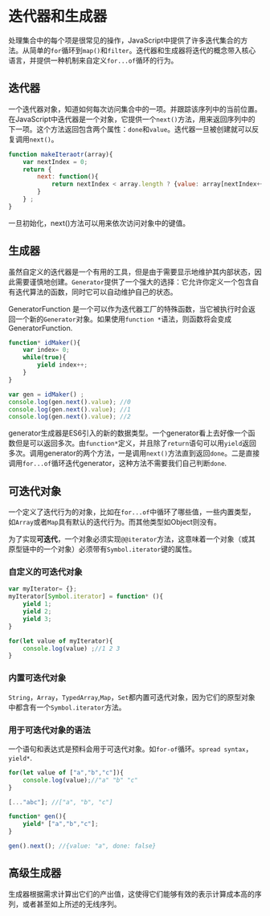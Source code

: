 # 迭代器和生成器

处理集合中的每个项是很常见的操作，JavaScript中提供了许多迭代集合的方法。从简单的`for`循环到`map()`和`filter`。迭代器和生成器将迭代的概念带入核心语言，并提供一种机制来自定义`for...of`循环的行为。

## 迭代器

一个迭代器对象，知道如何每次访问集合中的一项。并跟踪该序列中的当前位置。在JavaScript中迭代器是一个对象，它提供一个`next()`方法，用来返回序列中的下一项。这个方法返回包含两个属性：`done`和`value`。迭代器一旦被创建就可以反复调用`next()`。

```js
function makeIteraotr(array){
    var nextIndex = 0;
    return {
        next: function(){
            return nextIndex < array.length ? {value: array[nextIndex++], done:false}:  {done: true};
        }
    } ;
}
```

一旦初始化，next()方法可以用来依次访问对象中的键值。

## 生成器

虽然自定义的迭代器是一个有用的工具，但是由于需要显示地维护其内部状态，因此需要谨慎地创建。`Generator`提供了一个强大的选择：它允许你定义一个包含自有迭代算法的函数，同时它可以自动维护自己的状态。

GeneratorFunction 是一个可以作为迭代器工厂的特殊函数，当它被执行时会返回一个新的`Generator`对象。如果使用`function *`语法，则函数将会变成GeneratorFunction.

```js
function* idMaker(){
    var index= 0;
    while(true){
        yield index++;
    }
}

var gen = idMaker() ;
console.log(gen.next().value); //0
console.log(gen.next().value); //1
console.log(gen.next().value); //2
```

generator生成器是ES6引入的新的数据类型。一个generator看上去好像一个函数但是可以返回多次。由`function*`定义，并且除了`return`语句可以用`yield`返回多次。调用generator的两个方法，一是调用`next()`方法直到返回`done`。二是直接调用`for...of`循环迭代generator，这种方法不需要我们自己判断`done`.

## 可迭代对象

一个定义了迭代行为的对象，比如在`for...of`中循环了哪些值，一些内置类型，如`Array`或者`Map`具有默认的迭代行为。而其他类型如Object则没有。

为了实现**可迭代**，一个对象必须实现`@@iterator`方法，这意味着一个对象（或其原型链中的一个对象）必须带有`Symbol.iterator`键的属性。

### 自定义的可迭代对象

```js
var myIterator= {};
myIterator[Symbol.iterator] = function* (){
    yield 1;
    yield 2;
    yield 3;
}

for(let value of myIterator){
    console.log(value) ;//1 2 3
}
```

### 内置可迭代对象

`String`，`Array`，`TypedArray`,`Map`，`Set`都内置可迭代对象，因为它们的原型对象中都含有一个`Symbol.iterator`方法。

### 用于可迭代对象的语法

一个语句和表达式是预料会用于可迭代对象。如`for-of`循环。`spread syntax`，`yield*`.

```js
for(let value of ["a","b","c"]){
    console.log(value);//"a" "b" "c"
}

[..."abc"]; //["a", "b", "c"]

function* gen(){
    yield* ["a","b","c"];
}

gen().next(); //{value: "a", done: false}
```

## 高级生成器

生成器根据需求计算出它们的产出值，这使得它们能够有效的表示计算成本高的序列，或者甚至如上所述的无线序列。